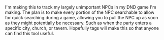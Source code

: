 I'm making this to track my largely unimportant NPCs in my DND game I'm making. The plan is to make every portion of the NPC searchable to allow for quick searching during a game, allowing you to pull the NPC up as soon as they might
potentially be necessary. Such as when the party enters a specific city, church, or tavern. Hopefully tags will make this so that anyone can find this tool useful.

